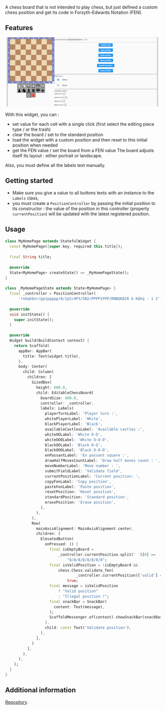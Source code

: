A chess board that is not intended to play chess, but just defined a custom chess position and get its code in Forsyth-Edwards Notation (FEN).

## Features

![Preview](https://github.com/loloof64/FlutterEditableChessBoard/blob/main/preview.png)


With this widget, you can :
* set value for each cell with a single click (first select the editing piece type / or the trash)
* clear the board / set to the standard position
* load the widget with a custom position and then reset to this initial position when needed
* get the FEN value / set the board from a FEN value
The board adjusts itself its layout : either portrait or landscape.

Also, you must define all the labels text manually.

## Getting started

* Make sure you give a value to all buttons texts with an instance to the `Labels` class,
* you must create a `PositionController` by passing the initial position to its constructor : the value of
the position in this controller (property `currentPosition`) will be updated with the latest registered position.

## Usage

```dart
class MyHomePage extends StatefulWidget {
  const MyHomePage({super.key, required this.title});

  final String title;

  @override
  State<MyHomePage> createState() => _MyHomePageState();
}

class _MyHomePageState extends State<MyHomePage> {
  final _controller = PositionController(
      'rnbqkbnr/pp1ppppp/8/2p5/4P3/5N2/PPPP1PPP/RNBQKB1R b KQkq - 1 2');

  @override
  void initState() {
    super.initState();
  }

  @override
  Widget build(BuildContext context) {
    return Scaffold(
      appBar: AppBar(
        title: Text(widget.title),
      ),
      body: Center(
        child: Column(
          children: [
            SizedBox(
              height: 600.0,
              child: EditableChessBoard(
                boardSize: 400.0,
                controller: _controller,
                labels: Labels(
                  playerTurnLabel: 'Player turn :',
                  whitePlayerLabel: 'White',
                  blackPlayerLabel: 'Black',
                  availableCastlesLabel: 'Available castles :',
                  whiteOOLabel: 'White O-O',
                  whiteOOOLabel: 'White O-O-O',
                  blackOOLabel: 'Black O-O',
                  blackOOOLabel: 'Black O-O-O',
                  enPassantLabel: 'En passant square :',
                  drawHalfMovesCountLabel: 'Draw half moves count : ',
                  moveNumberLabel: 'Move number : ',
                  submitFieldLabel: 'Validate field',
                  currentPositionLabel: 'Current position: ',
                  copyFenLabel: 'Copy position',
                  pasteFenLabel: 'Paste position',
                  resetPosition: 'Reset position',
                  standardPosition: 'Standard position',
                  erasePosition: 'Erase position',
                ),
              ),
            ),
            Row(
              mainAxisAlignment: MainAxisAlignment.center,
              children: [
                ElevatedButton(
                  onPressed: () {
                    final isEmptyBoard =
                        _controller.currentPosition.split(' ')[0] ==
                            "8/8/8/8/8/8/8/8";
                    final isValidPosition = !isEmptyBoard &&
                        chess.Chess.validate_fen(
                                _controller.currentPosition)['valid'] ==
                            true;
                    final message = isValidPosition
                        ? "Valid position"
                        : "Illegal position !";
                    final snackBar = SnackBar(
                      content: Text(message),
                    );
                    ScaffoldMessenger.of(context).showSnackBar(snackBar);
                  },
                  child: const Text('Validate position'),
                ),
              ],
            )
          ],
        ),
      ),
    );
  }
}

```

## Additional information

[Repository](https://github.com/loloof64/FlutterEditableChessBoard).
